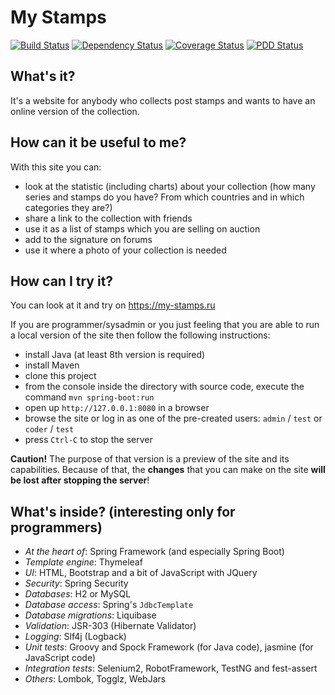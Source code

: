 # My Stamps

[![Build Status](https://travis-ci.org/php-coder/mystamps.svg?branch=master)](https://travis-ci.org/php-coder/mystamps)
[![Dependency Status](https://www.versioneye.com/user/projects/55b783256537620017001225/badge.svg?style=flat)](https://www.versioneye.com/user/projects/55b783256537620017001225)
[![Coverage Status](https://coveralls.io/repos/php-coder/mystamps/badge.svg?branch=master)](https://coveralls.io/r/php-coder/mystamps)
[![PDD Status](http://www.0pdd.com/svg?name=php-coder/mystamps)](http://www.0pdd.com/p?name=php-coder/mystamps)

## What's it?

It's a website for anybody who collects post stamps and wants to have an online version of the collection.

## How can it be useful to me?

With this site you can:
* look at the statistic (including charts) about your collection (how many series and stamps do you have? From which countries and in which categories they are?)
* share a link to the collection with friends
* use it as a list of stamps which you are selling on auction
* add to the signature on forums
* use it where a photo of your collection is needed

## How can I try it?

You can look at it and try on https://my-stamps.ru

If you are programmer/sysadmin or you just feeling that you are able to run a local version of the site then follow the following instructions:

* install Java (at least 8th version is required)
* install Maven
* clone this project
* from the console inside the directory with source code, execute the command `mvn spring-boot:run`
* open up `http://127.0.0.1:8080` in a browser
* browse the site or log in as one of the pre-created users: `admin` / `test` or `coder` / `test`
* press `Ctrl-C` to stop the server

**Caution!** The purpose of that version is a preview of the site and its capabilities. Because of that, the **changes** that you can make on the site **will be lost after stopping the server**!

## What's inside? (interesting only for programmers)

* *At the heart of*: Spring Framework (and especially Spring Boot)
* *Template engine*: Thymeleaf
* *UI*: HTML, Bootstrap and a bit of JavaScript with JQuery
* *Security*: Spring Security
* *Databases*: H2 or MySQL
* *Database access*: Spring's `JdbcTemplate`
* *Database migrations*: Liquibase
* *Validation*: JSR-303 (Hibernate Validator)
* *Logging*: Slf4j (Logback)
* *Unit tests*: Groovy and Spock Framework (for Java code), jasmine (for JavaScript code)
* *Integration tests*: Selenium2, RobotFramework, TestNG and fest-assert
* *Others*: Lombok, Togglz, WebJars
